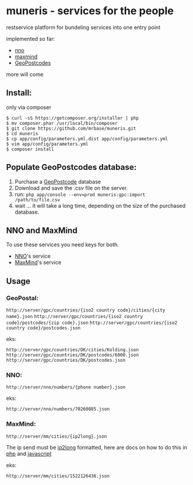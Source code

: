 # muneris - services for the people

restservice platform for bundeling services into one entry point

implemented so far:

* [nno](http://nno.dk/)
* [maxmind](http://maxmind.com)
* [GeoPostcodes](http://www.geopostcodes.com/)

more will come


## Install:

only via composer

```
$ curl -sS https://getcomposer.org/installer | php
$ mv composer.phar /usr/local/bin/composer
$ git clone https://github.com/mrbase/muneris.git
$ cd muneris
$ cp app/config/parameters.yml.dist app/config/parameters.yml
$ vim app/config/parameters.yml
$ composer install
```


## Populate GeoPostcodes database:

1. Purchase a [GeoPostcode](http://www.geopostcodes.com/) database
2. Download and save the .csv file on the server.
3. run: `php app/console --env=prod muneris:gpc:import /path/to/file.csv`
4. wait … it will take a long time, depending on the size of the purchased database.


## NNO and MaxMind

To use these services you need keys for both.

- [NNO](http://www.nnmarkedsdata.dk/produkter/nn-privat/navne-numre-direkte/)'s service
- [MaxMind](http://www.maxmind.com/en/web_services)'s service


## Usage

### GeoPostal:

`http://server/gpc/countries/{iso2 country code}/cities/{city name}.json`
`http://server/gpc/countries/{iso2 country code}/postcodes/{zip code}.json`
`http://server/gpc/countries/{iso2 country code}/postcodes.json`

eks:

`http://server/gpc/countries/DK/cities/Kolding.json`
`http://server/gpc/countries/DK/postcodes/6000.json`
`http://server/gpc/countries/DK/postcodes.json`


### NNO:

`http://server/nno/numbers/{phone number}.json`

eks:

`http://server/nno/numbers/70260085.json`

### MaxMind:

`http://server/mm/cities/{ip2long}.json`

The ip send must be [ip2long](http://publibn.boulder.ibm.com/doc_link/en_US/a_doc_lib/libs/commtrf2/inet_addr.htm) formatted, here are docs on how to do this in [php](http://php.net/ip2long) and [javascript](http://phpjs.org/functions/ip2long/)

eks:

`http://server/mm/cities/1522126436.json`
